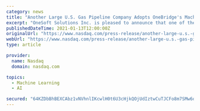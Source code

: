 ```yaml
---
category: news
title: "Another Large U.S. Gas Pipeline Company Adopts OneBridge's Machine Learning SaaS Solution"
excerpt: "OneSoft Solutions Inc. is pleased to announce that one of the largest gas pipeline companies in the U.S.A. has entered into an agreement with the Company's wholly owned subsidiary, OneBridge Solutions Inc."
publishedDateTime: 2021-01-13T12:00:00Z
originalUrl: "https://www.nasdaq.com/press-release/another-large-u.s.-gas-pipeline-company-adopts-onebridges-machine-learning-saas"
webUrl: "https://www.nasdaq.com/press-release/another-large-u.s.-gas-pipeline-company-adopts-onebridges-machine-learning-saas"
type: article

provider:
  name: Nasdaq
  domain: nasdaq.com

topics:
  - Machine Learning
  - AI

secured: "64KZDbBhBEXCAbz1vNVhnlIKcwlH0t6U3cHjkQOjUdIztwCuTJCFo8m7SMw6oFaPJ49O1c+iCv3XSq4gIE+wcihJwZ1hHxqK+p8c2Gy0iXhP63Lq935kgPrjlf74zAdG1QA2q4D9aXT4kk4wxKrW4X2dUzLVzIJkQs8QC4CnApVuNUtLB4ygvBxPjni3LkZxDg3XMlsd4hOwnh1hY2BzrbpGde62z3hYytKJsg01A6B7GllpcW8om91GyOOv+sH1baWD50gTw8dkqPAsE66K9ULU//j4F1TSpPG5gzkelN6UcohzllUCj0AuQtRq2xlLitHmPJBFaUdYAp48T1cPlPMhL24H2l3yWB1UdV+6WuA=;XFzc3iUjuP67NucOyjidfw=="
---
```


